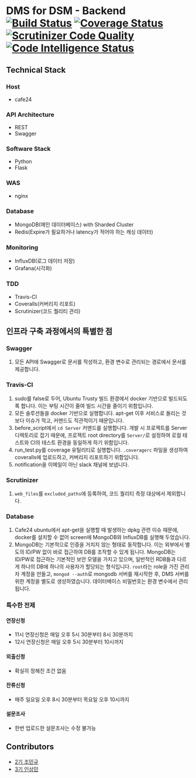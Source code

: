 # DMS for DSM - Backend [![Build Status](https://travis-ci.org/DSM-DMS/DMS-Backend.svg?branch=master)](https://travis-ci.org/DSM-DMS/DMS-Backend) [![Coverage Status](https://coveralls.io/repos/github/DSM-DMS/DMS-Backend/badge.svg?branch=master)](https://coveralls.io/github/DSM-DMS/DMS-Backend?branch=master) [![Scrutinizer Code Quality](https://scrutinizer-ci.com/g/DSM-DMS/DMS-Backend/badges/quality-score.png?b=master)](https://scrutinizer-ci.com/g/DSM-DMS/DMS-Backend/?branch=master) [![Code Intelligence Status](https://scrutinizer-ci.com/g/DSM-DMS/DMS-Backend/badges/code-intelligence.svg?b=master)](https://scrutinizer-ci.com/code-intelligence)

## Technical Stack
### Host
- cafe24
### API Architecture
- REST
- Swagger
### Software Stack
- Python
- Flask
### WAS
- nginx
### Database
- MongoDB(메인 데이터베이스) with Sharded Cluster
- Redis(Expire가 필요하거나 latency가 적어야 하는 캐싱 데이터)
### Monitoring
- InfluxDB(로그 데이터 저장)
- Grafana(시각화)
### TDD
- Travis-CI
- Coveralls(커버리지 리포트)
- Scrutinizer(코드 퀄리티 관리)

## 인프라 구축 과정에서의 특별한 점
### Swagger
1. 모든 API에 Swagger로 문서를 작성하고, 환경 변수로 관리되는 경로에서 문서를 제공합니다.
### Travis-CI
1. sudo를 false로 두어, Ubuntu Trusty 빌드 환경에서 docker 기반으로 빌드되도록 합니다. 이는 부팅 시간이 줄여 빌드 시간을 줄이기 위함입니다.
2. 모든 솔루션들을 docker 기반으로 실행합니다. apt-get 이후 서비스로 돌리는 것보다 이슈가 적고, 커맨드도 직관적이기 때문입니다.
3. before_script에서 `cd Server` 커맨드를 실행합니다. 개발 시 프로젝트를 Server 디렉토리로 잡기 때문에, 프로젝트 root directory를 `Server/`로 설정하여 로컬 테스트와 CI의 테스트 환경을 동일하게 하기 위함입니다.
4. run_test.py를 coverage 유틸리티로 실행합니다. `.coveragerc` 파일을 생성하여 coveralls에 업로드하고, 커버리지 리포트하기 위함입니다.
5. notification을 이메일이 아닌 slack 채널에 보냅니다.
### Scrutinizer
1. `web_files`를 `excluded_paths`에 등록하여, 코드 퀄리티 측정 대상에서 제외합니다.
### Database
1. Cafe24 ubuntu에서 apt-get을 실행할 때 발생하는 dpkg 관련 이슈 때문에, docker를 설치할 수 없어 screen에 MongoDB와 InfluxDB를 실행해 두었습니다.
2. MongoDB는 기본적으로 인증을 거치지 않는 형태로 동작합니다. 이는 외부에서 별도의 ID/PW 없이 바로 접근하여 DB를 조작할 수 있게 됩니다. MongoDB는 ID/PW로 접근하는 기본적인 보안 모델을 가지고 있으며, 일반적인 RDB들과 다르게 하나의 DB에 하나의 사용자가 할당되는 형식입니다. `root`라는 role을 가진 관리자 계정을 만들고, `mongod --auth`로 mongodb 서버를 재시작한 후, DMS 서버를 위한 계정을 별도로 생성하였습니다. 데이터베이스 비밀번호는 환경 변수에서 관리됩니다.

### 특수한 전제
#### 연장신청
- 11시 연장신청은 매일 오후 5시 30분부터 8시 30분까지
- 12시 연장신청은 매일 오후 5시 30분부터 10시까지
#### 외출신청
- 확실히 정해진 조건 없음
#### 잔류신청
- 매주 일요일 오후 8시 30분부터 목요일 오후 10시까지
#### 설문조사
- 한번 업로드한 설문조사는 수정 불가능

## Contributors
- <a href="https://github.com/JoMingyu">2기 조민규</a>
- <a href="https://github.com/RISMME">3기 인상민</a>
